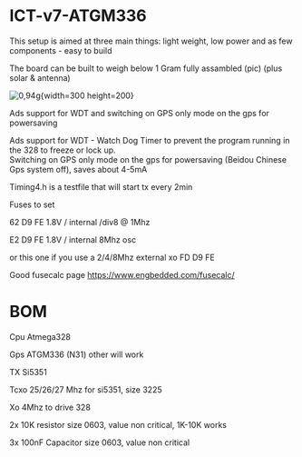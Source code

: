 # ICT-v7-ATGM336

This setup is aimed at three main things: light weight, low power and as few components - easy to build

The board can be built to weigh below 1 Gram fully assambled (pic) (plus solar & antenna)

![0,94g](https://github.com/user-attachments/assets/6a8e9051-83a9-4787-aebc-15e3fc69320a){width=300 height=200}



Ads support for WDT and switching on GPS only mode on the gps for powersaving

Ads support for WDT - Watch Dog Timer to prevent the program running in the 328 to freeze or lock up.          
Switching on GPS only mode on the gps for powersaving (Beidou Chinese Gps system off), saves about 4-5mA 

Timing4.h is a testfile that will start tx every 2min

Fuses to set

62 D9 FE 1.8V / internal /div8 @ 1Mhz

E2 D9 FE 1.8V / internal 8Mhz osc

or this one if you use a 2/4/8Mhz external xo
FD D9 FE 

Good fusecalc page https://www.engbedded.com/fusecalc/

# BOM
Cpu Atmega328

Gps ATGM336 (N31) other will work

TX Si5351

Tcxo 25/26/27 Mhz for si5351, size 3225

Xo 4Mhz to drive 328

2x 10K resistor size 0603, value non critical, 1K-10K works

3x 100nF Capacitor size 0603, value non critical


